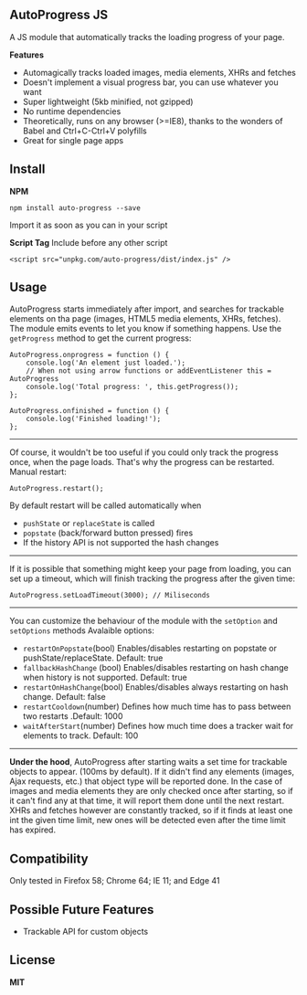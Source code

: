 ## **AutoProgress JS**

A JS module that automatically tracks the loading progress of your page.

**Features**
 - Automagically tracks loaded images, media elements, XHRs and fetches
 - Doesn't implement a visual progress bar, you can use whatever you want
 - Super lightweight (5kb minified, not gzipped)
 - No runtime dependencies
 - Theoretically, runs on any browser (>=IE8), thanks to the wonders of Babel and Ctrl+C-Ctrl+V polyfills
 - Great for single page apps

## **Install**

**NPM**

    npm install auto-progress --save

Import it as soon as you can in your script

**Script Tag**
Include before any other script

    <script src="unpkg.com/auto-progress/dist/index.js" />

## Usage
AutoProgress starts immediately after import, and searches for trackable elements on tha page (images, HTML5 media elements, XHRs, fetches).
The module emits events to let you know if something happens. Use the `getProgress` method to get the current progress:

    AutoProgress.onprogress = function () {
		console.log('An element just loaded.');
		// When not using arrow functions or addEventListener this = AutoProgress
		console.log('Total progress: ', this.getProgress());
	};

	AutoProgress.onfinished = function () {
		console.log('Finished loading!');
	};


----------


Of course, it wouldn't be too useful if you could only track the progress once, when the page loads. That's why the progress can be restarted. Manual restart:

    AutoProgress.restart();
By default restart will be called automatically when

 - `pushState` or `replaceState` is called
 - `popstate` (back/forward button pressed) fires
 - If the history API is not supported the hash changes


----------

If it is possible that something might keep your page from loading, you can set up a timeout, which will finish tracking the progress after the given time:

    AutoProgress.setLoadTimeout(3000); // Miliseconds

----------


You can customize the behaviour of the module with the `setOption` and  `setOptions` methods
Avalaible options:

 - `restartOnPopstate`(bool) Enables/disables restarting on popstate or pushState/replaceState. Default: true
 - `fallbackHashChange` (bool) Enables/disables restarting on hash change when history is not supported. Default: true
 - `restartOnHashChange`(bool) Enables/disables always restarting on hash change. Default: false
 - `restartCooldown`(number) Defines how much time has to pass between two restarts .Default: 1000
 - `waitAfterStart`(number) Defines how much time does a tracker wait for elements to track. Default: 100


----------


**Under the hood**, AutoProgress after starting waits a set time for trackable objects to appear. (100ms by default). If it didn't find any elements (images, Ajax requests, etc.) that object type will be reported done. In the case of images and media elements they are only checked once after starting, so if it can't find any at that time, it will report them done until the next restart. XHRs and fetches however are constantly tracked, so if it finds at least one int the given time limit, new ones will be detected even after the time limit has expired.
## Compatibility
Only tested in Firefox 58; Chrome 64; IE 11; and Edge 41
## Possible Future Features

 - Trackable API for custom objects

## License
**MIT**
